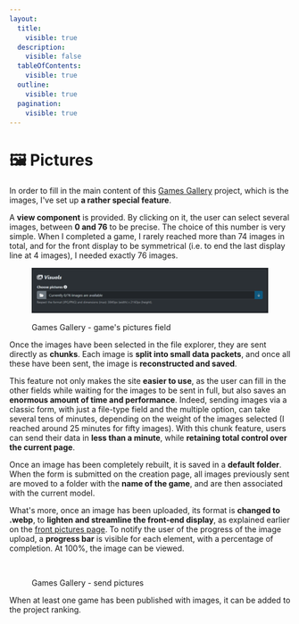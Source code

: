 ```yaml
---
layout:
  title:
    visible: true
  description:
    visible: false
  tableOfContents:
    visible: true
  outline:
    visible: true
  pagination:
    visible: true
---
```


# 🖼️ Pictures

In order to fill in the main content of this [Games Gallery](https://games-gallery.alexis-gousseau.com/) project, which is the images, I've set up **a rather special feature**.

A **view component** is provided. By clicking on it, the user can select several images, between **0 and 76** to be precise. The choice of this number is very simple. When I completed a game, I rarely reached more than 74 images in total, and for the front display to be symmetrical (i.e. to end the last display line at 4 images), I needed exactly 76 images.

<figure><img src="../.gitbook/assets/pictures_field.png" alt=""><figcaption><p>Games Gallery - game's pictures field</p></figcaption></figure>

Once the images have been selected in the file explorer, they are sent directly as **chunks**. Each image is **split into small data packets**, and once all these have been sent, the image is **reconstructed and saved**.

This feature not only makes the site **easier to use**, as the user can fill in the other fields while waiting for the images to be sent in full, but also saves an **enormous amount of time and performance**. Indeed, sending images via a classic form, with just a file-type field and the multiple option, can take several tens of minutes, depending on the weight of the images selected (I reached around 25 minutes for fifty images). With this chunk feature, users can send their data in **less than a minute**, while **retaining total control over the current page**.

Once an image has been completely rebuilt, it is saved in a **default folder**. When the form is submitted on the creation page, all images previously sent are moved to a folder with the **name of the game**, and are then associated with the current model.

What's more, once an image has been uploaded, its format is **changed to .webp**, to **lighten and streamline the front-end display**, as explained earlier on the [front pictures page](../front-office/pictures.md). To notify the user of the progress of the image upload, a **progress bar** is visible for each element, with a percentage of completion. At 100%, the image can be viewed.

<figure><img src="../.gitbook/assets/games_pictures.gif" alt=""><figcaption><p>Games Gallery - send pictures</p></figcaption></figure>

When at least one game has been published with images, it can be added to the project ranking.

